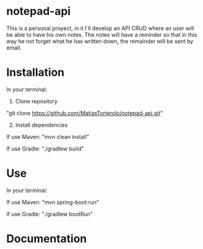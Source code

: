 # notepad-api
This is a personal proyect, in it I´ll develop an API CRUD where an user will be able to have his own notes. The notes will have a reminder so that in this way he not forget what he has written down, the remainder will be sent by email.

# Installation
In your terminal: 

1. Clone repository

"git clone https://github.com/MatiasTorterolo/notepad-api.git"

2. Install dependencies

If use Maven:
"mvn clean install"

If use Gradle:
"./gradlew build"

# Use
In your terminal:

If use Maven:
"mvn spring-boot:run"

If use Gradle:
"./gradlew bootRun"

# Documentation

